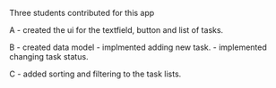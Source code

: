 Three students contributed for this app

 A - created the ui for the textfield, button and list of tasks.

 B - created data model
          - implmented adding new task.
          - implemented changing task status.

 C - added sorting and filtering to the task lists.

